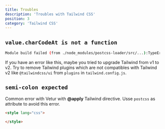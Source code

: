 ```yaml
---
title: Troubles
description: 'Troubles with Tailwind CSS'
position: 3
category: 'Tailwind CSS'
---
```


## `value.charCodeAt is not a function`

```bash
Module build failed (from ./node_modules/postcss-loader/src/...):TypeError: value.charCodeAt is not a function
```

If you have an error like this, maybe you tried to upgrade Tailwind from v1 to v2. Try to remove Tailwind plugins which are not compatibles with Tailwind v2 like `@tailwindcss/ui` from `plugins` in `tailwind.config.js`.

## `semi-colon expected`

Common error with Vetur with **@apply** Tailwind directive. Usse `postcss` as attribute to avoid this error.

```html
<style lang="css">

</style>
```
